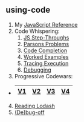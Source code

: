 ## using-code

1. My [JavaScript Reference](https://github.com/jankelearning/javascript)
2. Code Whispering:
    1. [JS Step-Throughs](https://github.com/jankelearning/js-step-throughs)
    2. [Parsons Problems](https://github.com/jankelearning/parsons)
    3. [Code Completion](https://github.com/jankelearning/code-completion)
    4. [Worked Examples](https://github.com/jankelearning/worked-examples)
    5. [Tracing Execution](https://github.com/jankelearning/tracing-execution)
    6. [Debugging](https://github.com/jankelearning/debugging)
3. Progressive Codewars:  
  * | [V1](https://github.com/jankelearning/codewars-v1/) | [V2](https://github.com/jankelearning/codewars-v2/) | [V3](https://github.com/jankelearning/codewars-v3/) | [V4](https://github.com/jankelearning/codewars-v4/) |    
    |---|---|---|---|  
4. [Reading Lodash](https://github.com/jankelearning/reading-lodash)
5. [(De)bug-off](https://github.com/elewa-academy/de-bug-off-template)
  
